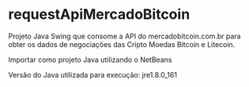 # requestApiMercadoBitcoin
Projeto Java Swing que consome a API do mercadobitcoin.com.br
para obter os dados de negociações das Cripto Moedas Bitcoin e Litecoin.

Importar como projeto Java utilizando o NetBeans

Versão do Java utilizada para execução: jre1.8.0_161
